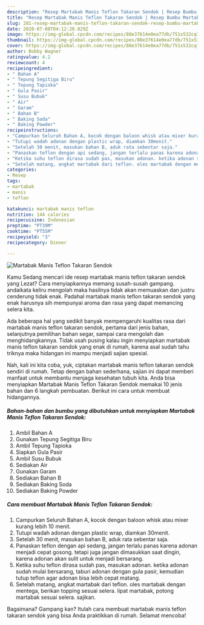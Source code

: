 ```yaml
---
description: "Resep Martabak Manis Teflon Takaran Sendok | Resep Bumbu Martabak Manis Teflon Takaran Sendok Yang Enak Banget"
title: "Resep Martabak Manis Teflon Takaran Sendok | Resep Bumbu Martabak Manis Teflon Takaran Sendok Yang Enak Banget"
slug: 281-resep-martabak-manis-teflon-takaran-sendok-resep-bumbu-martabak-manis-teflon-takaran-sendok-yang-enak-banget
date: 2020-07-08T04:12:20.829Z
image: https://img-global.cpcdn.com/recipes/88e37614e0ea77db/751x532cq70/martabak-manis-teflon-takaran-sendok-foto-resep-utama.jpg
thumbnail: https://img-global.cpcdn.com/recipes/88e37614e0ea77db/751x532cq70/martabak-manis-teflon-takaran-sendok-foto-resep-utama.jpg
cover: https://img-global.cpcdn.com/recipes/88e37614e0ea77db/751x532cq70/martabak-manis-teflon-takaran-sendok-foto-resep-utama.jpg
author: Bobby Wagner
ratingvalue: 4.2
reviewcount: 4
recipeingredient:
- " Bahan A"
- " Tepung Segitiga Biru"
- " Tepung Tapioka"
- " Gula Pasir"
- " Susu Bubuk"
- " Air"
- " Garam"
- " Bahan B"
- " Baking Soda"
- " Baking Powder"
recipeinstructions:
- "Campurkan Seluruh Bahan A, kocok dengan baloon whisk atau mixer kurang lebih 10 menit."
- "Tutupi wadah adonan dengan plastic wrap, diamkan 30menit."
- "Setelah 30 menit, masukan bahan B, aduk rata sebentar saja."
- "Panaskan teflon dengan api sedang, jangan terlalu panas karena adonan menjadi cepat gosong. tetapi juga jangan dimasukkan saat dingin, karena adonan akan sulit untuk menjadi bersarang."
- "Ketika suhu teflon dirasa sudah pas, masukan adonan. ketika adonan sudah mulai bersarang, taburi adonan dengan gula pasir, kemudian tutup teflon agar adonan bisa lebih cepat matang."
- "Setelah matang, angkat martabak dari teflon. oles martabak dengan mentega, berikan topping sesuai selera. lipat martabak, potong martabak sesuai selera. sajikan."
categories:
- Resep
tags:
- martabak
- manis
- teflon

katakunci: martabak manis teflon 
nutrition: 144 calories
recipecuisine: Indonesian
preptime: "PT39M"
cooktime: "PT55M"
recipeyield: "3"
recipecategory: Dinner

---
```



![Martabak Manis Teflon Takaran Sendok](https://img-global.cpcdn.com/recipes/88e37614e0ea77db/751x532cq70/martabak-manis-teflon-takaran-sendok-foto-resep-utama.jpg)

Kamu Sedang mencari ide resep martabak manis teflon takaran sendok yang Lezat? Cara menyiapkannya memang susah-susah gampang. andaikata keliru mengolah maka hasilnya tidak akan memuaskan dan justru cenderung tidak enak. Padahal martabak manis teflon takaran sendok yang enak harusnya sih mempunyai aroma dan rasa yang dapat memancing selera kita.

Ada beberapa hal yang sedikit banyak mempengaruhi kualitas rasa dari martabak manis teflon takaran sendok, pertama dari jenis bahan, selanjutnya pemilihan bahan segar, sampai cara mengolah dan menghidangkannya. Tidak usah pusing kalau ingin menyiapkan martabak manis teflon takaran sendok yang enak di rumah, karena asal sudah tahu triknya maka hidangan ini mampu menjadi sajian spesial.




Nah, kali ini kita coba, yuk, ciptakan martabak manis teflon takaran sendok sendiri di rumah. Tetap dengan bahan sederhana, sajian ini dapat memberi manfaat untuk membantu menjaga kesehatan tubuh kita. Anda bisa menyiapkan Martabak Manis Teflon Takaran Sendok memakai 10 jenis bahan dan 6 langkah pembuatan. Berikut ini cara untuk membuat hidangannya.

<!--inarticleads1-->

##### Bahan-bahan dan bumbu yang dibutuhkan untuk menyiapkan Martabak Manis Teflon Takaran Sendok:

1. Ambil  Bahan A
1. Gunakan  Tepung Segitiga Biru
1. Ambil  Tepung Tapioka
1. Siapkan  Gula Pasir
1. Ambil  Susu Bubuk
1. Sediakan  Air
1. Gunakan  Garam
1. Sediakan  Bahan B
1. Sediakan  Baking Soda
1. Sediakan  Baking Powder




<!--inarticleads2-->

##### Cara membuat Martabak Manis Teflon Takaran Sendok:

1. Campurkan Seluruh Bahan A, kocok dengan baloon whisk atau mixer kurang lebih 10 menit.
1. Tutupi wadah adonan dengan plastic wrap, diamkan 30menit.
1. Setelah 30 menit, masukan bahan B, aduk rata sebentar saja.
1. Panaskan teflon dengan api sedang, jangan terlalu panas karena adonan menjadi cepat gosong. tetapi juga jangan dimasukkan saat dingin, karena adonan akan sulit untuk menjadi bersarang.
1. Ketika suhu teflon dirasa sudah pas, masukan adonan. ketika adonan sudah mulai bersarang, taburi adonan dengan gula pasir, kemudian tutup teflon agar adonan bisa lebih cepat matang.
1. Setelah matang, angkat martabak dari teflon. oles martabak dengan mentega, berikan topping sesuai selera. lipat martabak, potong martabak sesuai selera. sajikan.




Bagaimana? Gampang kan? Itulah cara membuat martabak manis teflon takaran sendok yang bisa Anda praktikkan di rumah. Selamat mencoba!
